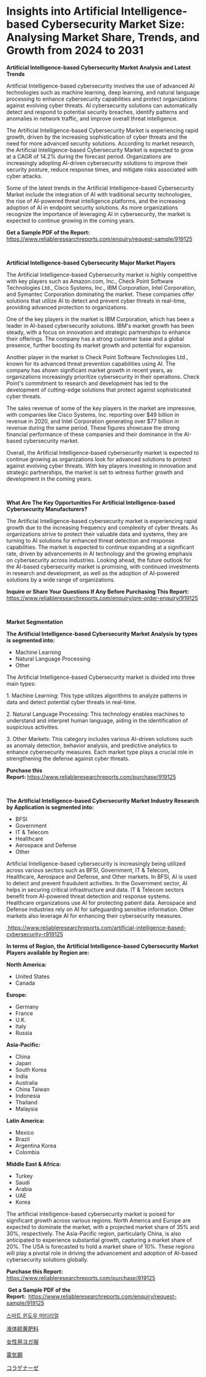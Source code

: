 <p><h1>Insights into Artificial Intelligence-based Cybersecurity Market Size: Analysing Market Share, Trends, and Growth from 2024 to 2031</h1></p><p><strong>Artificial Intelligence-based Cybersecurity Market Analysis and Latest Trends</strong></p>
<p><p>Artificial Intelligence-based cybersecurity involves the use of advanced AI technologies such as machine learning, deep learning, and natural language processing to enhance cybersecurity capabilities and protect organizations against evolving cyber threats. AI cybersecurity solutions can automatically detect and respond to potential security breaches, identify patterns and anomalies in network traffic, and improve overall threat intelligence. </p><p>The Artificial Intelligence-based Cybersecurity Market is experiencing rapid growth, driven by the increasing sophistication of cyber threats and the need for more advanced security solutions. According to market research, the Artificial Intelligence-based Cybersecurity Market is expected to grow at a CAGR of 14.2% during the forecast period. Organizations are increasingly adopting AI-driven cybersecurity solutions to improve their security posture, reduce response times, and mitigate risks associated with cyber attacks.</p><p>Some of the latest trends in the Artificial Intelligence-based Cybersecurity Market include the integration of AI with traditional security technologies, the rise of AI-powered threat intelligence platforms, and the increasing adoption of AI in endpoint security solutions. As more organizations recognize the importance of leveraging AI in cybersecurity, the market is expected to continue growing in the coming years.</p></p>
<p><strong>Get a Sample PDF of the Report:&nbsp;</strong> <a href="https://www.reliableresearchreports.com/enquiry/request-sample/919125">https://www.reliableresearchreports.com/enquiry/request-sample/919125</a></p>
<p>&nbsp;</p>
<p><strong>Artificial Intelligence-based Cybersecurity Major Market Players</strong></p>
<p><p>The Artificial Intelligence-based Cybersecurity market is highly competitive with key players such as Amazon.com, Inc., Check Point Software Technologies Ltd., Cisco Systems, Inc., IBM Corporation, Intel Corporation, and Symantec Corporation dominating the market. These companies offer solutions that utilize AI to detect and prevent cyber threats in real-time, providing advanced protection to organizations.</p><p>One of the key players in the market is IBM Corporation, which has been a leader in AI-based cybersecurity solutions. IBM's market growth has been steady, with a focus on innovation and strategic partnerships to enhance their offerings. The company has a strong customer base and a global presence, further boosting its market growth and potential for expansion.</p><p>Another player in the market is Check Point Software Technologies Ltd., known for its advanced threat prevention capabilities using AI. The company has shown significant market growth in recent years, as organizations increasingly prioritize cybersecurity in their operations. Check Point's commitment to research and development has led to the development of cutting-edge solutions that protect against sophisticated cyber threats.</p><p>The sales revenue of some of the key players in the market are impressive, with companies like Cisco Systems, Inc. reporting over $49 billion in revenue in 2020, and Intel Corporation generating over $77 billion in revenue during the same period. These figures showcase the strong financial performance of these companies and their dominance in the AI-based cybersecurity market.</p><p>Overall, the Artificial Intelligence-based cybersecurity market is expected to continue growing as organizations look for advanced solutions to protect against evolving cyber threats. With key players investing in innovation and strategic partnerships, the market is set to witness further growth and development in the coming years.</p></p>
<p>&nbsp;</p>
<p><strong>What Are The Key Opportunities For Artificial Intelligence-based Cybersecurity Manufacturers?</strong></p>
<p><p>The Artificial Intelligence-based cybersecurity market is experiencing rapid growth due to the increasing frequency and complexity of cyber threats. As organizations strive to protect their valuable data and systems, they are turning to AI solutions for enhanced threat detection and response capabilities. The market is expected to continue expanding at a significant rate, driven by advancements in AI technology and the growing emphasis on cybersecurity across industries. Looking ahead, the future outlook for the AI-based cybersecurity market is promising, with continued investments in research and development, as well as the adoption of AI-powered solutions by a wide range of organizations.</p></p>
<p><strong>Inquire or Share Your Questions If Any Before Purchasing This Report:</strong> <a href="https://www.reliableresearchreports.com/enquiry/pre-order-enquiry/919125">https://www.reliableresearchreports.com/enquiry/pre-order-enquiry/919125</a></p>
<p>&nbsp;</p>
<p><strong>Market Segmentation</strong></p>
<p><strong>The Artificial Intelligence-based Cybersecurity Market Analysis by types is segmented into:</strong></p>
<p><ul><li>Machine Learning</li><li>Natural Language Processing</li><li>Other</li></ul></p>
<p><p>The Artificial Intelligence-based Cybersecurity market is divided into three main types: </p><p>1. Machine Learning: This type utilizes algorithms to analyze patterns in data and detect potential cyber threats in real-time. </p><p>2. Natural Language Processing: This technology enables machines to understand and interpret human language, aiding in the identification of suspicious activities. </p><p>3. Other Markets: This category includes various AI-driven solutions such as anomaly detection, behavior analysis, and predictive analytics to enhance cybersecurity measures. Each market type plays a crucial role in strengthening the defense against cyber threats.</p></p>
<p><strong>Purchase this Report:&nbsp;</strong><a href="https://www.reliableresearchreports.com/purchase/919125">https://www.reliableresearchreports.com/purchase/919125</a></p>
<p>&nbsp;</p>
<p><strong>The Artificial Intelligence-based Cybersecurity Market Industry Research by Application is segmented into:</strong></p>
<p><ul><li>BFSI</li><li>Government</li><li>IT & Telecom</li><li>Healthcare</li><li>Aerospace and Defense</li><li>Other</li></ul></p>
<p><p>Artificial Intelligence-based cybersecurity is increasingly being utilized across various sectors such as BFSI, Government, IT & Telecom, Healthcare, Aerospace and Defense, and Other markets. In BFSI, AI is used to detect and prevent fraudulent activities. In the Government sector, AI helps in securing critical infrastructure and data. IT & Telecom sectors benefit from AI-powered threat detection and response systems. Healthcare organizations use AI for protecting patient data. Aerospace and Defense industries rely on AI for safeguarding sensitive information. Other markets also leverage AI for enhancing their cybersecurity measures.</p></p>
<p><a href="https://www.reliableresearchreports.com/artificial-intelligence-based-cybersecurity-r919125">&nbsp;https://www.reliableresearchreports.com/artificial-intelligence-based-cybersecurity-r919125</a></p>
<p><strong>In terms of Region, the Artificial Intelligence-based Cybersecurity Market Players available by Region are:</strong></p>
<p>
    <p> <strong> North America: </strong>
        <ul>
            <li>United States</li>
            <li>Canada</li>
        </ul>
        </p> 
    <p> <strong> Europe: </strong>
        <ul>
            <li>Germany</li>
            <li>France</li>
            <li>U.K.</li>
            <li>Italy</li>
            <li>Russia</li>
        </ul>
        </p> 
    <p> <strong> Asia-Pacific: </strong>
        <ul>
            <li>China</li>
            <li>Japan</li>
            <li>South Korea</li>
            <li>India</li>
            <li>Australia</li>
            <li>China Taiwan</li>
            <li>Indonesia</li>
            <li>Thailand</li>
            <li>Malaysia</li>
        </ul>
        </p> 
    <p> <strong> Latin America: </strong>
        <ul>
            <li>Mexico</li>
            <li>Brazil</li>
            <li>Argentina Korea</li>
            <li>Colombia</li>
        </ul>
        </p> 
    <p> <strong> Middle East & Africa: </strong>
        <ul>
            <li>Turkey</li>
            <li>Saudi</li>
            <li>Arabia</li>
            <li>UAE</li>
            <li>Korea</li>
        </ul>
    </p>
    </p>
<p><p>The artificial intelligence-based cybersecurity market is poised for significant growth across various regions. North America and Europe are expected to dominate the market, with a projected market share of 35% and 30%, respectively. The Asia-Pacific region, particularly China, is also anticipated to experience substantial growth, capturing a market share of 20%. The USA is forecasted to hold a market share of 10%. These regions will play a pivotal role in driving the advancement and adoption of AI-based cybersecurity solutions globally.</p></p>
<p><strong>Purchase this Report: </strong><a href="https://www.reliableresearchreports.com/purchase/919125">https://www.reliableresearchreports.com/purchase/919125</a></p>
<p>&nbsp;<strong>Get a Sample PDF of the Report:&nbsp;&nbsp;</strong><a href="https://www.reliableresearchreports.com/enquiry/request-sample/919125">https://www.reliableresearchreports.com/enquiry/request-sample/919125</a></p>
<p><strong></strong></p>
<p><p><a href="https://medium.com/@witoldadamczyk1904/%EC%8A%A4%EB%A7%88%ED%8A%B8-%EC%9C%88%EB%8F%84%EC%9A%B0-%EC%86%8C%EC%9E%AC-%EC%8B%9C%EC%9E%A5-%EA%B7%9C%EB%AA%A8-cagr-%ED%8A%B8%EB%A0%8C%EB%93%9C-2024-2030-07df4fe498b3">스마트 윈도우 머티리얼</a></p><p><a href="https://medium.com/@colinom7865/%E6%B6%B2%E4%BD%93%E7%A1%AB%E9%BB%84%E8%82%A5%E6%96%99%E5%B8%82%E5%A0%B4%E5%88%86%E6%9E%90%E3%81%8A%E3%82%88%E3%81%B32024%E5%B9%B4%E3%81%8B%E3%82%892031%E5%B9%B4%E3%81%BE%E3%81%A7%E3%81%AE%E4%BA%88%E6%B8%AC%E3%82%B5%E3%82%A4%E3%82%BA-e28133fdf6d7">液体硫黄肥料</a></p><p><a href="https://medium.com/@lewisbechtelar1964/%E5%A5%B3%E6%80%A7%E7%94%A8%E3%81%AE%E3%83%A8%E3%82%AC%E3%82%A6%E3%82%A7%E3%82%A2%E5%B8%82%E5%A0%B4-%E7%AB%B6%E4%BA%89%E5%88%86%E6%9E%90-%E5%B8%82%E5%A0%B4%E5%8B%95%E5%90%91-2031%E5%B9%B4%E3%81%BE%E3%81%A7%E3%81%AE%E4%BA%88%E6%B8%AC-e552459ce695">女性用ヨガ服</a></p><p><a href="https://github.com/decker5351/Market-Research-Report-List-1/blob/main/597113161163.md">電気鋼</a></p><p><a href="https://github.com/KaydenJohns1964/Market-Research-Report-List-1/blob/main/968019161162.md">コラゲナーゼ</a></p></p>